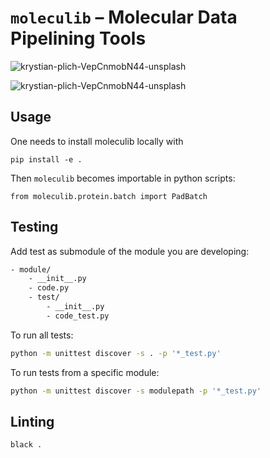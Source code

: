 # `moleculib` – Molecular Data Pipelining Tools

![krystian-plich-VepCnmobN44-unsplash](https://github.com/molecularmachines/moleculib/assets/11742939/bf445bc9-46ae-4dab-aea8-7ef6dfdc1124)

![krystian-plich-VepCnmobN44-unsplash](https://github.com/molecularmachines/moleculib/assets/11742939/bf445bc9-46ae-4dab-aea8-7ef6dfdc1124)

## Usage

One needs to install moleculib locally with 
```
pip install -e .
```
Then `moleculib` becomes importable in python scripts:

```
from moleculib.protein.batch import PadBatch
```




## Testing

Add test as submodule of the module you are developing:

```sh
- module/
    - __init__.py
    - code.py
    - test/
        - __init__.py
        - code_test.py
```

To run all tests:

```sh
python -m unittest discover -s . -p '*_test.py'
```

To run tests from a specific module:

```sh
python -m unittest discover -s modulepath -p '*_test.py'
```


## Linting

```sh
black .
```
